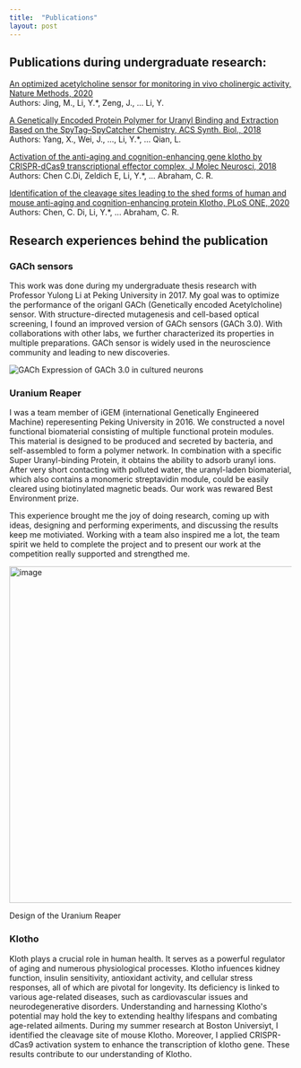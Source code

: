 ```yaml
---
title:  "Publications"
layout: post
---
```


## Publications during undergraduate research:
[An optimized acetylcholine sensor for monitoring in vivo cholinergic activity, Nature Methods, 2020][nature-methods]<br/>
Authors: Jing, M., Li, Y.*, Zeng, J., ... Li, Y. 

[A Genetically Encoded Protein Polymer for Uranyl Binding and Extraction Based on the SpyTag–SpyCatcher Chemistry, ACS Synth. Biol., 2018][iGEM]<br/>
Authors: Yang, X., Wei, J., ..., Li, Y.*, ... Qian, L.

[Activation of the anti-aging and cognition-enhancing gene klotho by CRISPR-dCas9 transcriptional effector complex, J Molec Neurosci, 2018][Klotho1]<br/>
Authors: Chen C.Di, Zeldich E, Li, Y.*, ... Abraham, C. R.

[Identification of the cleavage sites leading to the shed forms of human and mouse anti-aging and cognition-enhancing protein Klotho, PLoS ONE, 2020][Klotho2]<br/>
Authors: Chen, C. Di, Li, Y.*, ... Abraham, C. R.

[nature-methods]: https://www.nature.com/articles/s41592-020-0953-2
[iGEM]: https://pubs.acs.org/doi/abs/10.1021/acssynbio.8b00223
[Klotho1]: https://link.springer.com/article/10.1007/s12031-017-1011-0
[Klotho2]: https://journals.plos.org/plosone/article?id=10.1371/journal.pone.0226382


## Research experiences behind the publication

### GACh sensors

This work was done during my undergraduate thesis research with Professor Yulong Li at Peking University in 2017. My goal was to optimize the performance of the origanl GACh (Genetically encoded Acetylcholine) sensor. With structure-directed mutagenesis and cell-based optical screening, I found an improved version of GACh sensors (GACh 3.0). With collaborations with other labs, we further characterized its properties in multiple preparations. GACh sensor is widely used in the neuroscience community and leading to new discoveries.   

![GACh](/yuexuanli/assets/gach.png)
Expression of GACh 3.0 in cultured neurons

### Uranium Reaper

I was a team member of iGEM (international Genetically Engineered Machine) reperesenting Peking University in 2016. We constructed a novel functional biomaterial consisting of multiple functional protein modules. This material is designed to be produced and secreted by bacteria, and self-assembled to form a polymer network. In combination with a specific Super Uranyl-binding Protein, it obtains the ability to adsorb uranyl ions. After very short contacting with polluted water, the uranyl-laden biomaterial, which also contains a monomeric streptavidin module, could be easily cleared using biotinylated magnetic beads. Our work was rewared Best Environment prize.

This experience brought me the joy of doing research, coming up with ideas, designing and performing experiments, and discussing the results keep me motiviated. Working with a team also inspired me a lot, the team spirit we held to complete the project and to present our work at the competition really supported and strengthed me.

<p>
  <img src="https://static.igem.org/mediawiki/2016/3/36/T--Peking--images_Uranium_Reaper04.png" alt="image" style="width:600px;height:auto;">
</p>
Design of the Uranium Reaper

### Klotho

Kloth plays a crucial role in human health. It serves as a powerful regulator of aging and numerous physiological processes. Klotho infuences kidney function, insulin sensitivity, antioxidant activity, and cellular stress responses, all of which are pivotal for longevity. Its deficiency is linked to various age-related diseases, such as cardiovascular issues and neurodegenerative disorders. Understanding and harnessing Klotho's potential may hold the key to extending healthy lifespans and combating age-related ailments. During my summer research at Boston Universiyt, I identified the cleavage site of mouse Klotho. Moreover, I applied CRISPR-dCas9 activation system to enhance the transcription of klotho gene. These results contribute to our understanding of Klotho.

